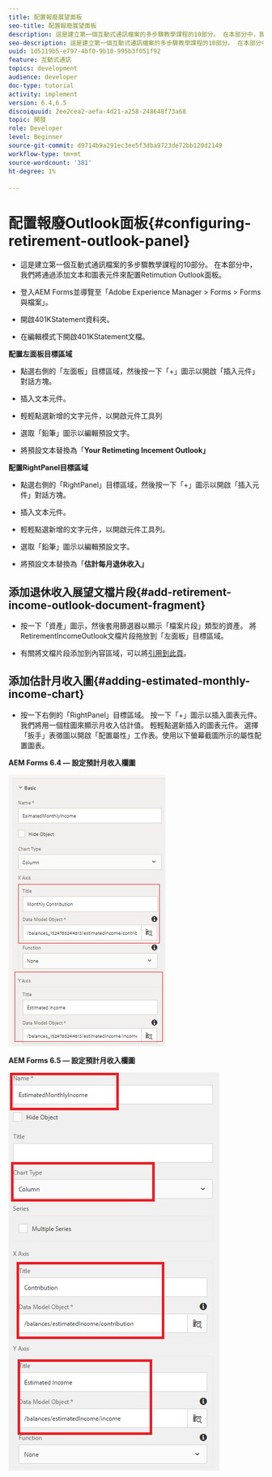 ```yaml
---
title: 配置報廢展望面板
seo-title: 配置報廢展望面板
description: 這是建立第一個互動式通訊檔案的多步驟教學課程的10部分。 在本部分中，我們將通過添加文本和圖表元件來配置Retimution Outlook面板。
seo-description: 這是建立第一個互動式通訊檔案的多步驟教學課程的10部分。 在本部分中，我們將通過添加文本和圖表元件來配置Retimution Outlook面板。
uuid: 1d5119b5-e797-4bf0-9b10-995b3f051f92
feature: 互動式通訊
topics: development
audience: developer
doc-type: tutorial
activity: implement
version: 6.4,6.5
discoiquuid: 2ee2cea2-aefa-4d21-a258-248648f73a68
topic: 開發
role: Developer
level: Beginner
source-git-commit: d9714b9a291ec3ee5f3dba9723de72bb120d2149
workflow-type: tm+mt
source-wordcount: '381'
ht-degree: 1%

---
```



# 配置報廢Outlook面板{#configuring-retirement-outlook-panel}

* 這是建立第一個互動式通訊檔案的多步驟教學課程的10部分。 在本部分中，我們將通過添加文本和圖表元件來配置Retimution Outlook面板。

* 登入AEM Forms並導覽至「Adobe Experience Manager > Forms > Forms與檔案」。

* 開啟401KStatement資料夾。

* 在編輯模式下開啟401KStatement文檔。

**配置左面板目標區域**

* 點選右側的「左面板」目標區域，然後按一下「+」圖示以開啟「插入元件」對話方塊。

* 插入文本元件。

* 輕輕點選新增的文字元件，以開啟元件工具列

* 選取「鉛筆」圖示以編輯預設文字。

* 將預設文本替換為「**Your Retimeting Incement Outlook」**

**配置RightPanel目標區域**

* 點選右側的「RightPanel」目標區域，然後按一下「+」圖示以開啟「插入元件」對話方塊。

* 插入文本元件。

* 輕輕點選新增的文字元件，以開啟元件工具列。

* 選取「鉛筆」圖示以編輯預設文字。

* 將預設文本替換為「**估計每月退休收入」**

## 添加退休收入展望文檔片段{#add-retirement-income-outlook-document-fragment}

* 按一下「資產」圖示，然後套用篩選器以顯示「檔案片段」類型的資產。 將RetirementIncomeOutlook文檔片段拖放到「左面板」目標區域。

* 有關將文檔片段添加到內容區域，可以將[引用到此頁](https://helpx.adobe.com/experience-manager/kt/forms/using/interactive-communication-web-channel-aem-forms/9.html)。

## 添加估計月收入圖{#adding-estimated-monthly-income-chart}

* 按一下右側的「RightPanel」目標區域。 按一下「+」圖示以插入圖表元件。 我們將用一個柱圖來顯示月收入估計值。 輕輕點選新插入的圖表元件。 選擇「扳手」表徵圖以開啟「配置屬性」工作表。使用以下螢幕截圖所示的屬性配置圖表。

**AEM Forms 6.4 — 設定預計月收入欄圖**

![form64](assets/estimatedmonthlyincomechart.png)

**AEM Forms 6.5 — 設定預計月收入欄圖**

![forms65](assets/estimatedmonthlyincomechart65.PNG)




